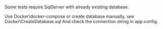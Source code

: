 ﻿Some tests require SqlServer with already existing database.

Use Docker\docker-compose or create database manually, see Docker\CreateDatabase.sql
And check the connection string in app.config.